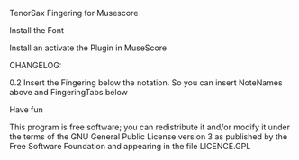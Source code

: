 TenorSax Fingering for Musescore

Install the Font 

Install an activate the Plugin in MuseScore

CHANGELOG:

0.2 Insert the Fingering below the notation. So you can insert NoteNames above and FingeringTabs below 

Have fun

This program is free software; you can redistribute it and/or modify it under the terms of the GNU General Public License version 3 as published by the Free Software Foundation and appearing in the file LICENCE.GPL
